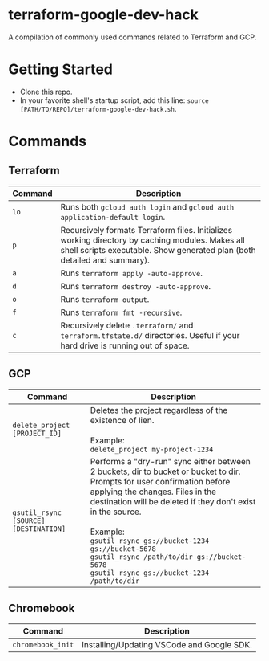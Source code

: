 # terraform-google-dev-hack

A compilation of commonly used commands related to Terraform and GCP.

# Getting Started

- Clone this repo.
- In your favorite shell's startup script, add this line: `source [PATH/TO/REPO]/terraform-google-dev-hack.sh`.

# Commands

## Terraform

| Command     | Description |
| ----------- | ----------- |
| `lo`        | Runs both `gcloud auth login` and `gcloud auth application-default login`. |
| `p`         | Recursively formats Terraform files. Initializes working directory by caching modules. Makes all shell scripts executable. Show generated plan (both detailed and summary). |
| `a`         | Runs `terraform apply -auto-approve`. |
| `d`         | Runs `terraform destroy -auto-approve`. |
| `o`         | Runs `terraform output`. |
| `f`         | Runs `terraform fmt -recursive`. |
| `c`         | Recursively delete `.terraform/` and `terraform.tfstate.d/` directories. Useful if your hard drive is running out of space. |

## GCP

| Command     | Description |
| ----------- | ----------- |
| `delete_project [PROJECT_ID]` | Deletes the project regardless of the existence of lien.<br/><br/>Example:<br/>`delete_project my-project-1234` |
| `gsutil_rsync [SOURCE] [DESTINATION]` | Performs a "dry-run" sync either between 2 buckets, dir to bucket or bucket to dir. Prompts for user confirmation before applying the changes. Files in the destination will be deleted if they don't exist in the source.<br/><br/>Example:<br/>`gsutil_rsync gs://bucket-1234 gs://bucket-5678`<br/>`gsutil_rsync /path/to/dir gs://bucket-5678`<br/>`gsutil_rsync gs://bucket-1234 /path/to/dir`|

## Chromebook

| Command     | Description |
| ----------- | ----------- |
| `chromebook_init` | Installing/Updating VSCode and Google SDK. |
